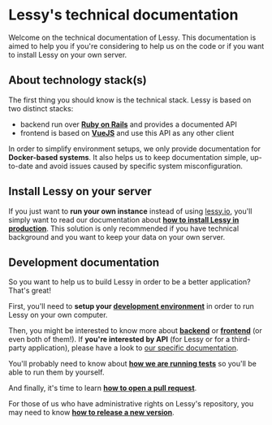 # Lessy's technical documentation

Welcome on the technical documentation of Lessy. This documentation is aimed
to help you if you're considering to help us on the code or if you want to
install Lessy on your own server.

## About technology stack(s)

The first thing you should know is the technical stack. Lessy is based on two
distinct stacks:

- backend run over [**Ruby on Rails**](http://rubyonrails.org/) and provides a
  documented API
- frontend is based on [**VueJS**](https://vuejs.org/) and use this API as any
  other client

In order to simplify environment setups, we only provide documentation for
**Docker-based systems**. It also helps us to keep documentation simple,
up-to-date and avoid issues caused by specific system misconfiguration.

## Install Lessy on your server

If you just want to **run your own instance** instead of using [lessy.io](https://lessy.io),
you'll simply want to read our documentation about [**how to install Lessy in
production**](production_environment.md). This solution is only recommended if
you have technical background and you want to keep your data on your own
server.

## Development documentation

So you want to help us to build Lessy in order to be a better application?
That's great!

First, you'll need to **setup your [development environment](development_environment.md)**
in order to run Lessy on your own computer.

Then, you might be interested to know more about [**backend**](backend/index.md)
or [**frontend**](frontend.md) (or even both of them!). If **you're interested
by API** (for Lessy or for a third-party application), please have a look to
[our specific documentation](api/index.md).

You'll probably need to know about [**how we are running tests**](tests.md) so
you'll be able to run them by yourself.

And finally, it's time to learn [**how to open a pull request**](pull_request.md).

For those of us who have administrative rights on Lessy's repository, you may
need to know [**how to release a new version**](release.md).

